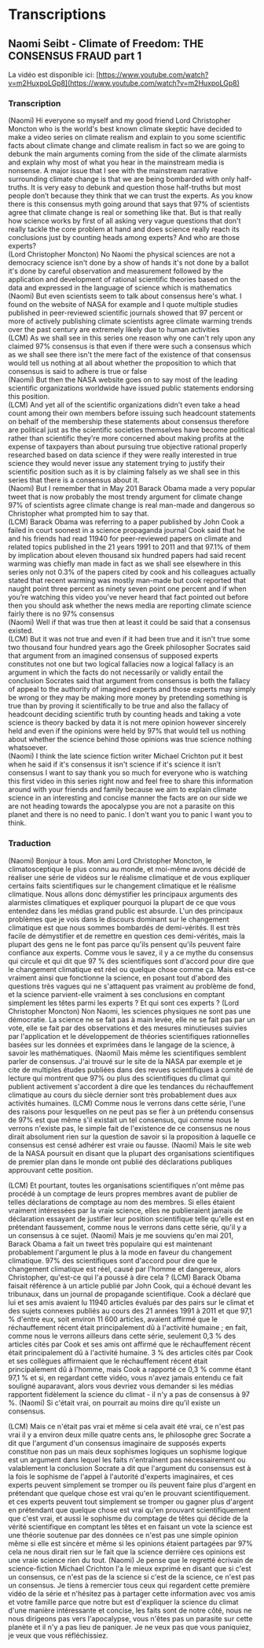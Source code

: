 # Transcriptions

## Naomi Seibt - Climate of Freedom: THE CONSENSUS FRAUD part 1

La vidéo est disponible ici: [https://www.youtube.com/watch?v=m2HuxpoLGp8](https://www.youtube.com/watch?v=m2HuxpoLGp8)

### Transcription

<div class="exemple_atelier">
(Naomi) Hi everyone so myself and my good friend Lord Christopher Moncton who is the world's best known climate skeptic have decided to make a video series on climate realism and explain to you some scientific facts about climate change and climate realism in fact so we are going to debunk the main arguments coming from the side of the climate alarmists and explain why most of what you hear in the mainstream media is nonsense.
A major issue that I see with the mainstream narrative surrounding climate change is that we are being bombarded with only half-truths. It is very easy to debunk and question those half-truths but most people don’t because they think that we can trust the experts. As you know there is this consensus myth going around that says that 97% of scientists agree that climate change is real or something like that.
But is that really how science works by first of all asking very vague questions that don't really tackle the core problem at hand and does science really reach its conclusions just by counting heads among experts? And who are those experts?
</div>

<div class="effet_atelier">
(Lord Christopher Moncton) No Naomi the physical sciences are not a democracy science isn't done by a show of hands it's not done by a ballot it's done by careful observation and measurement followed by the application and development of rational scientific theories based on the data and expressed in the language of science which is mathematics
</div>

<div class="exemple_atelier">
(Naomi) But even scientists seem to talk about consensus here's what. I found on the website of NASA for example and I quote multiple studies published in peer-reviewed scientific journals showed that 97 percent or more of actively publishing climate scientists agree climate warming trends over the past century are extremely likely due to human activities
</div>


<div class="effet_atelier">
(LCM) As we shall see in this series one reason why one can't rely upon any claimed 97% consensus is that even if there were such a consensus which as we shall see there isn't the mere fact of the existence of that consensus would tell us nothing at all about whether the proposition to which that consensus is said to adhere is true or false
</div>

<div class=exemple_atelier>
(Naomi) But then the NASA website goes on to say most of the leading scientific organizations worldwide have issued public statements endorsing this position.
</div>

<div class="effet_atelier">
(LCM) And yet all of the scientific organizations didn't even take a head count among their own members before issuing such headcount statements on behalf of the membership these statements about consensus therefore are political just as the scientific societies themselves have become political rather than scientific they're more concerned about making profits at the expense of taxpayers than about pursuing true objective rational properly researched based on data science if they were really interested in true science they would never issue any statement trying to justify their scientific position such as it is by claiming falsely as we shall see in this series that there is a consensus about it.
</div>

<div class="exemple_atelier">
(Naomi) But I remember that in May 201 Barack Obama made a very popular tweet that is now probably the most trendy argument for climate change 97% of scientists agree climate change is real man-made and dangerous so Christopher what prompted him to say that.
</div>

<div class="effet_atelier">
(LCM) Barack Obama was referring to a paper published by John Cook a failed in court soonest in a science propaganda journal Cook said that he and his friends had read 11940 for peer-reviewed papers on climate and related topics published in the 21 years 1991 to 2011 and that 97.1% of them by implication about eleven thousand six hundred papers had said recent warming was chiefly man made in fact as we shall see elsewhere in this series only not 0.3% of the papers cited by cook and his colleagues actually stated that recent warming was mostly man-made but cook reported that naught point three percent as ninety seven point one percent and if when you’re watching this video you've never heard that fact pointed out before then you should ask whether the news media are reporting climate science fairly there is no 97% consensus
</div>

<div class="exemple_atelier">
(Naomi) Well if that was true then at least it could be said that a consensus existed.
</div>

<div class="effet_atelier">
(LCM) But it was not true and even if it had been true and it isn't true some two thousand four hundred years ago the Greek philosopher Socrates said that argument from an imagined consensus of supposed experts constitutes not one but two logical fallacies now a logical fallacy is an argument in which the facts do not necessarily or validly entail the conclusion Socrates said that argument from consensus is both the fallacy of appeal to the authority of imagined experts and those experts may simply be wrong or they may be making more money by pretending something is true than by proving it scientifically to be true and also the fallacy of headcount deciding scientific truth by counting heads and taking a vote science is theory backed by data it is not mere opinion however sincerely held and even if the opinions were held by 97% that would tell us nothing about whether the science behind those opinions was true science nothing whatsoever.
</div>

<div class="exemple_atelier">
(Naomi) I think the late science fiction writer Michael Crichton put it best when he said if it's consensus it isn't science if it's science it isn’t consensus I want to say thank you so much for everyone who is watching this first video in this series right now and feel free to share this information around with your friends and family because we aim to explain climate science in an interesting and concise manner the facts are on our side we are not heading towards the apocalypse you are not a parasite on this planet and there is no need to panic.
I don't want you to panic I want you to think.
</div>

### Traduction

(Naomi) Bonjour à tous. Mon ami Lord Christopher Moncton, le climatosceptique le plus connu au monde, et moi-même avons décidé de réaliser une série de vidéos sur le réalisme climatique et de vous expliquer certains faits scientifiques sur le changement climatique et le réalisme climatique. Nous allons donc démystifier les principaux arguments des alarmistes climatiques et expliquer pourquoi la plupart de ce que vous entendez dans les médias grand public est absurde.
L'un des principaux problèmes que je vois dans le discours dominant sur le changement climatique est que nous sommes bombardés de demi-vérités. Il est très facile de démystifier et de remettre en question ces demi-vérités, mais la plupart des gens ne le font pas parce qu'ils pensent qu'ils peuvent faire confiance aux experts. Comme vous le savez, il y a ce mythe du consensus qui circule et qui dit que 97 % des scientifiques sont d'accord pour dire que le changement climatique est réel ou quelque chose comme ça.
Mais est-ce vraiment ainsi que fonctionne la science, en posant tout d'abord des questions très vagues qui ne s'attaquent pas vraiment au problème de fond, et la science parvient-elle vraiment à ses conclusions en comptant simplement les têtes parmi les experts ? Et qui sont ces experts ?
(Lord Christopher Moncton) Non Naomi, les sciences physiques ne sont pas une démocratie. La science ne se fait pas à main levée, elle ne se fait pas par un vote, elle se fait par des observations et des mesures minutieuses suivies par l'application et le développement de théories scientifiques rationnelles basées sur les données et exprimées dans le langage de la science, à savoir les mathématiques.
(Naomi) Mais même les scientifiques semblent parler de consensus. J'ai trouvé sur le site de la NASA par exemple et je cite de multiples études publiées dans des revues scientifiques à comité de lecture qui montrent que 97% ou plus des scientifiques du climat qui publient activement s'accordent à dire que les tendances du réchauffement climatique au cours du siècle dernier sont très probablement dues aux activités humaines.
(LCM) Comme nous le verrons dans cette série, l'une des raisons pour lesquelles on ne peut pas se fier à un prétendu consensus de 97% est que même s'il existait un tel consensus, qui comme nous le verrons n'existe pas, le simple fait de l'existence de ce consensus ne nous dirait absolument rien sur la question de savoir si la proposition à laquelle ce consensus est censé adhérer est vraie ou fausse.
(Naomi) Mais le site web de la NASA poursuit en disant que la plupart des organisations scientifiques de premier plan dans le monde ont publié des déclarations publiques approuvant cette position.

(LCM) Et pourtant, toutes les organisations scientifiques n'ont même pas procédé à un comptage de leurs propres membres avant de publier de telles déclarations de comptage au nom des membres. Si elles étaient vraiment intéressées par la vraie science, elles ne publieraient jamais de déclaration essayant de justifier leur position scientifique telle qu'elle est en prétendant faussement, comme nous le verrons dans cette série, qu'il y a un consensus à ce sujet.
(Naomi) Mais je me souviens qu'en mai 201, Barack Obama a fait un tweet très populaire qui est maintenant probablement l'argument le plus à la mode en faveur du changement climatique. 97% des scientifiques sont d'accord pour dire que le changement climatique est réel, causé par l'homme et dangereux, alors Christopher, qu'est-ce qui l'a poussé à dire cela ?
(LCM) Barack Obama faisait référence à un article publié par John Cook, qui a échoué devant les tribunaux, dans un journal de propagande scientifique. Cook a déclaré que lui et ses amis avaient lu 11940 articles évalués par des pairs sur le climat et des sujets connexes publiés au cours des 21 années 1991 à 2011 et que 97,1 % d'entre eux, soit environ 11 600 articles, avaient affirmé que le réchauffement récent était principalement dû à l'activité humaine ; en fait, comme nous le verrons ailleurs dans cette série, seulement 0,3 % des articles cités par Cook et ses amis ont affirmé que le réchauffement récent était principalement dû à l'activité humaine. 3 % des articles cités par Cook et ses collègues affirmaient que le réchauffement récent était principalement dû à l'homme, mais Cook a rapporté ce 0,3 % comme étant 97,1 % et si, en regardant cette vidéo, vous n'avez jamais entendu ce fait souligné auparavant, alors vous devriez vous demander si les médias rapportent fidèlement la science du climat - il n'y a pas de consensus à 97 %.
(Naomi) Si c'était vrai, on pourrait au moins dire qu'il existe un consensus.

(LCM) Mais ce n'était pas vrai et même si cela avait été vrai, ce n'est pas vrai il y a environ deux mille quatre cents ans, le philosophe grec Socrate a dit que l'argument d'un consensus imaginaire de supposés experts constitue non pas un mais deux sophismes logiques un sophisme logique est un argument dans lequel les faits n'entraînent pas nécessairement ou valablement la conclusion Socrate a dit que l'argument du consensus est à la fois le sophisme de l'appel à l'autorité d'experts imaginaires, et ces experts peuvent simplement se tromper ou ils peuvent faire plus d'argent en prétendant que quelque chose est vrai qu'en le prouvant scientifiquement. et ces experts peuvent tout simplement se tromper ou gagner plus d'argent en prétendant que quelque chose est vrai qu'en prouvant scientifiquement que c'est vrai, et aussi le sophisme du comptage de têtes qui décide de la vérité scientifique en comptant les têtes et en faisant un vote la science est une théorie soutenue par des données ce n'est pas une simple opinion même si elle est sincère et même si les opinions étaient partagées par 97% cela ne nous dirait rien sur le fait que la science derrière ces opinions est une vraie science rien du tout.
(Naomi) Je pense que le regretté écrivain de science-fiction Michael Crichton l'a le mieux exprimé en disant que si c'est un consensus, ce n'est pas de la science si c'est de la science, ce n'est pas un consensus. Je tiens à remercier tous ceux qui regardent cette première vidéo de la série et n'hésitez pas à partager cette information avec vos amis et votre famille parce que notre but est d'expliquer la science du climat d'une manière intéressante et concise, les faits sont de notre côté, nous ne nous dirigeons pas vers l'apocalypse, vous n'êtes pas un parasite sur cette planète et il n'y a pas lieu de paniquer.
Je ne veux pas que vous paniquiez, je veux que vous réfléchissiez.
